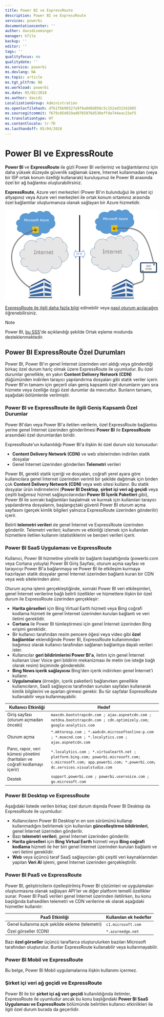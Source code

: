 ```yaml
---
title: Power BI ve ExpressRoute
description: Power BI ve ExpressRoute
services: powerbi
documentationcenter: ''
author: davidiseminger
manager: kfile
backup: ''
editor: ''
tags: ''
qualityfocus: no
qualitydate: ''
ms.service: powerbi
ms.devlang: NA
ms.topic: article
ms.tgt_pltfrm: NA
ms.workload: powerbi
ms.date: 05/02/2018
ms.author: davidi
LocalizationGroup: Administration
ms.openlocfilehash: dfb1fbb90327a9f8a0d6d858c5c152ad31342085
ms.sourcegitcommit: f679c05d029ad0765976d530effde744eac23af5
ms.translationtype: HT
ms.contentlocale: tr-TR
ms.lasthandoff: 05/04/2018
---
```

# <a name="power-bi-and-expressroute"></a>Power BI ve ExpressRoute
**Power BI** ve **ExpressRoute** ile gizli Power BI verileriniz ve bağlantılarınız için daha yüksek düzeyde güvenlik sağlamak üzere, İnternet kullanmadan (veya bir ISP ortak konum özelliği kullanarak) kuruluşunuz ile Power BI arasında özel bir ağ bağlantısı oluşturabilirsiniz.

**ExpressRoute**, Azure veri merkezleri (Power BI'ın bulunduğu) ile şirket içi altyapınız veya Azure veri merkezleri ile ortak konum ortamınız arasında özel bağlantılar oluşturmanıza olanak sağlayan bir Azure hizmetidir.

![](media/service-admin-power-bi-expressroute/pbi_expressroute_1.png)

[ExpressRoute ile ilgili daha fazla bilgi](https://azure.microsoft.com/services/expressroute/) edinebilir veya [nasıl oturum açılacağını](https://azure.microsoft.com/pricing/details/expressroute/) öğrenebilirsiniz.

> [!NOTE]
> Power BI, [bu SSS](https://docs.microsoft.com/azure/expressroute/expressroute-faqs)'de açıklandığı şekilde Ortak eşleme modunda desteklenmektedir.
> 
> 

## <a name="power-bi-expressroute-exceptions"></a>Power BI ExpressRoute Özel Durumları
Power BI, Power BI'ın genel İnternet üzerinden veri aldığı veya gönderdiği birkaç özel durum hariç olmak üzere ExpressRoute ile uyumludur. Bu özel durumlar genellikle, en yakın **Content Delivery Network (CDN)** düğümünden indirilen tarayıcı yapılandırma dosyaları gibi statik veriler içerir. Power BI'ın tamamı için geçerli olan geniş kapsamlı özel durumların yanı sıra hizmete veya özelliğe özgü özel durumlar da mevcuttur. Bunların tamamı, aşağıdaki bölümlerde verilmiştir.

### <a name="overall-exceptions-to-power-bi-and-expressroute"></a>Power BI ve ExpressRoute ile ilgili Geniş Kapsamlı Özel Durumlar
Power BI'dan veya Power BI'a iletilen verilerin, özel ExpressRoute bağlantısı yerine genel İnternet üzerinden gönderilmesi **Power BI** ile **ExpressRoute** arasındaki özel durumlardan biridir.

ExpressRoute'un kullanıldığı Power BI'a ilişkin iki özel durum söz konusudur:

* **Content Delivery Network (CDN)** ve web sitelerinden indirilen statik dosyalar
* Genel İnternet üzerinden gönderilen **Telemetri** verileri

Power BI, gerekli statik içeriği ve dosyaları, coğrafi yerel ayara göre kullanıcılara genel İnternet üzerinden verimli bir şekilde dağıtmak için birden çok **Content Delivery Network (CDN)** veya web sitesi kullanır. Bu statik dosyalar ürün indirmelerini (**Power BI Desktop**, **şirket içi veri ağ geçidi** veya çeşitli bağımsız hizmet sağlayıcılarından **Power BI İçerik Paketleri** gibi), Power BI ile sonraki bağlantıları başlatmak ve kurmak için kullanılan tarayıcı yapılandırma dosyalarını, başlangıçtaki güvenli Power BI oturum açma sayfasını (gerçek kimlik bilgileri yalnızca ExpressRoute üzerinden gönderilir) içerir.   

Belirli **telemetri verileri** de genel İnternet ve ExpressRoute üzerinden gönderilir. Telemetri verileri; kullanımı ve etkinliği izlemek için kullanılan hizmetlere iletilen kullanım istatistiklerini ve benzeri verileri içerir.

### <a name="power-bi-saas-application-and-expressroute"></a>Power BI SaaS Uygulaması ve ExpressRoute
Kullanıcı, Power BI hizmetine yönelik bir bağlantı başlattığında (powerbi.com veya Cortana yoluyla) Power BI Giriş Sayfası, oturum açma sayfası ve tarayıcıyı Power BI'a bağlanmaya ve Power BI ile etkileşim kurmaya hazırlayan statik dosyalar genel İnternet üzerinden bağlantı kuran bir CDN veya web sitelerinden alınır.

Oturum açma işlemi gerçekleştiğinde, sonraki Power BI veri etkileşimleri, genel İnternet verilerine bağlı belirli özellikler ve hizmetlere ilişkin bir özel durum ile ExpressRoute üzerinden gerçekleşir:

* **Harita görselleri** için Bing Virtual Earth hizmeti veya Bing coğrafi kodlama hizmeti ile genel İnternet üzerinden kurulan bağlantı ve veri iletimi gereklidir.
* **Cortana** ile Power BI tümleştirmesi için genel İnternet üzerinden Bing erişimi gereklidir.
* Bir kullanıcı tarafından resim pencere öğesi veya video gibi **özel bağlantılar** eklendiğinde Power BI, ExpressRoute kullanımından bağımsız olarak kullanıcı tarafından sağlanan bağlantıya dayalı verileri ister.
* Kullanıcılar **geri bildirimlerini Power BI'a**, iletim için genel İnternet kullanan User Voice geri bildirim mekanizması ile metin (ve isteğe bağlı olarak resim) biçiminde gönderebilir.
* **Bing News içerik sağlayıcısı** Bing'den içerik indirirken genel İnternet'i kullanır.
* **Uygulamalara** (örneğin, içerik paketleri) bağlanırken genellikle kullanıcıların, SaaS sağlayıcısı tarafından sunulan sayfaları kullanarak kimlik bilgilerini ve ayarları girmesi gerekir. Bu tür sayfalar ExpressRoute kullanabilir veya kullanmayabilir.

| Kullanıcı Etkinliği | Hedef |
| --- | --- |
| Giriş sayfası (oturum açmadan önceki) |`maxcdn.bootstrapcdn.com ; ajax.aspnetcdn.com ; netdna.bootstrapcdn.com ; cdn.optimizely.com; google-analytics.com ` |
| Oturum açma |`*.mktoresp.com ; *.aadcdn.microsoftonline-p.com ; *.msecnd.com ; *.localytics.com ; ajax.aspnetcdn.com` |
| Pano, rapor, veri kümesi yönetimi (haritaları ve coğrafi kodlamayı içerir) |`*.localytics.com ; *.virtualearth.net ; platform.bing.com; powerbi.microsoft.com; c.microsoft.com; app.powerbi.com; *.powerbi.com; dc.services.visualstudio.com ` |
| Destek |`support.powerbi.com ; powerbi.uservoice.com ; go.microsoft.com ` |

### <a name="power-bi-desktop-and-expressroute"></a>Power BI Desktop ve ExpressRoute
Aşağıdaki listede verilen birkaç özel durum dışında Power BI Desktop da ExpressRoute ile uyumludur:

* Kullanıcıların Power BI Desktop'ın en son sürümünü kullanıp kullanmadığını belirlemek için kullanılan **güncelleştirme bildirimleri**, genel İnternet üzerinden gönderilir.
* Bazı **telemetri verileri**, genel İnternet üzerinden gönderilir.
* **Harita görselleri** için **Bing Virtual Earth** hizmeti veya **Bing coğrafi kodlama** hizmeti ile her biri genel İnternet üzerinden kurulan bağlantı ve veri iletimi gereklidir.
* **Web** veya üçüncü taraf SaaS sağlayıcıları gibi çeşitli veri kaynaklarından yapılan **Veri Al** işlemi, genel İnternet üzerinden gerçekleştirilir.

### <a name="power-bi-paas-and-expressroute"></a>Power BI PaaS ve ExpressRoute
Power BI, geliştiricilerin özelleştirilmiş Power BI çözümleri ve uygulamaları oluşturmasına olanak sağlayan API'ler ve diğer platform temelli özellikler sunar. Power BI PaaS verileri genel İnternet üzerinden iletilirken, bu konu başlığında bahsedilen telemetri ve CDN verilerine ek olarak aşağıdaki hizmetler kullanılır:

| PaaS Etkinliği | Kullanılan ek hedefler |
| --- | --- |
| Genel kullanıma açık şekilde ekleme (telemetri) |`c1.microsoft.com` |
| Özel görseller (CDN) |`*.azureedge.net` |

Bazı **özel görseller** üçüncü taraflarca oluşturulurken bazıları Microsoft tarafından oluşturulur. Bunlar ExpressRoute kullanabilir veya kullanmayabilir.

### <a name="power-bi-mobile-and-expressroute"></a>Power BI Mobil ve ExpressRoute
Bu belge, Power BI Mobil uygulamalarına ilişkin kullanımı içermez.  

### <a name="on-premises-data-gateway-and-expressroute"></a>Şirket içi veri ağ geçidi ve ExpressRoute
Power BI ile bir **şirket içi ağ veri geçidi** kullanıldığında iletimler, ExpressRoute ile uyumludur ancak bu konu başlığındaki **Power BI SaaS Uygulaması ve ExpressRoute** bölümünde belirtilen kullanıcı etkinlikleri ile ilgili özel durum burada da geçerlidir.  

